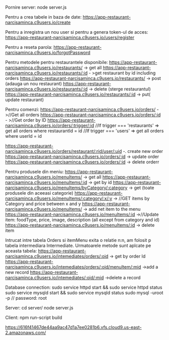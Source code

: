 Pornire server: node server.js

Pentru a crea tabele in baza de date: https://app-restaurant-narcisaminca.c9users.io/create

Pentru a inregistra un nou user si pentru a genera token-ul de acces: https://app-restaurant-narcisaminca.c9users.io/users/register

Pentru a reseta parola: https://app-restaurant-narcisaminca.c9users.io/forgotPassword

Pentru metodele pentru restaurantele disponibile: https://app-restaurant-narcisaminca.c9users.io/restaurants/ -> get all https://app-restaurant-narcisaminca.c9users.io/restaurants/:id - >get restaurant by id including orders https://app-restaurant-narcisaminca.c9users.io/restaurants/ -> post (adauga un nou restaurant) https://app-restaurant-narcisaminca.c9users.io/restaurants/:id -> delete (sterge restaurantul) https://app-restaurant-narcisaminca.c9users.io/restaurants/:id -> put( update restaurant)

Pentru comenzi: https://app-restaurant-narcisaminca.c9users.io/orders/ - >//Get all orders https://app-restaurant-narcisaminca.c9users.io/orders/:id - >//Get order by ID https://app-restaurant-narcisaminca.c9users.io/orders/:trigger/:id //If trigger === 'restaurants' => get all orders where restaurantId = id //If trigger === 'users' => get all orders where userId = id

https://app-restaurant-narcisaminca.c9users.io/orders/restaurant/:rid/user/:uid -. create new order https://app-restaurant-narcisaminca.c9users.io/orders/:id -> update order https://app-restaurant-narcisaminca.c9users.io/orders/:id -> delete orderr

Pentru produsele din meniu: https://app-restaurant-narcisaminca.c9users.io/menuItems/ -> get all https://app-restaurant-narcisaminca.c9users.io/menuItems/:id -> get by id https://app-restaurant-narcisaminca.c9users.io/menuItems/byCategory/:category -> get (toate produsele din aceeasi categorie) https://app-restaurant-narcisaminca.c9users.io/menuItems/:category/:x/:y -> //GET items by Category and price between x and y https://app-restaurant-narcisaminca.c9users.io/menuItems/ -> add net item to the menu https://app-restaurant-narcisaminca.c9users.io/menuItems/:id ->//Update item: foodType, price, image, description (all except from category and id) https://app-restaurant-narcisaminca.c9users.io/menuItems/:id -> delete item

Intrucat intre tabela Orders si itemMenu exita o relatie n:n, am folosit p tabela intermediara Intermediate. Urmatoarele metode sunt aplcate pe aceasta tabela: https://app-restaurant-narcisaminca.c9users.io/intemediates/orders/:oid -> get by order Id https://app-restaurant-narcisaminca.c9users.io/intemediates/orders/:oid/menuItem/:mid ->add a new record https://app-restaurant-narcisaminca.c9users.io/intemediates/:oid/:mid ->delete a record


Database connection:
sudo service httpd start && sudo service httpd status
sudo service mysqld start && sudo service mysqld status
sudo mysql -uroot -p    // password: root

Server:
cd server/
node server.js

Client: 
npm run-script build


https://616f41467de44aa9ac47d1a7ee0281b6.vfs.cloud9.us-east-2.amazonaws.com/